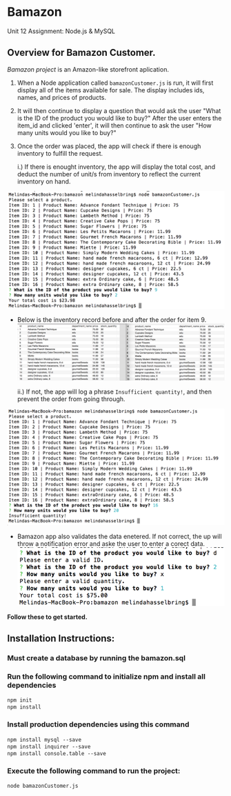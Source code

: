 # Bamazon
Unit 12 Assignment: Node.js & MySQL


## Overview for Bamazon Customer.

*Bamazon project* is an Amazon-like storefront aplication. 


1. When a Node application called `bamazonCustomer.js` is run, it will first display all of the items available for sale. The display includes ids, names, and prices of products.  


1. It will then continue to display a question that would ask the user "What is the ID of the product you would like to buy?"  After the user enters the item_id and clicked 'enter', it will then continue to ask the user "How many units would you like to buy?" 

1. Once the order was placed, the app will check if there is enough inventory to fulfill the request.
    
    i.) If there is enought inventory, the app will display the total cost, 
    and deduct the number of unit/s from inventory to reflect the current inventory on hand.

![Order successful](./images/orderSuccess.png)


* Below is the inventory record before and after the order for item 9.
![Inventory for item 9 was depleted by 2.](./images/inventory.png)

    ii.) If not, the app will log a phrase  `Insufficient quantity!`, and then prevent the order from going through.     

![Order failed - Insufficient Inventory](./images/orderFailed.png)

* Bamazon app also validates the data enetered.  If not correct, the up will throw a notification error and aske the user to enter a corect data.
![Order failed - Insufficient Inventory](./images/isValidData.png)


**Follow these to get started.**

## Installation Instructions:

### Must create a database by running the bamazon.sql

### Run the following command to initialize npm and install all dependencies
    npm init
    npm install

### Install production dependencies using this command
    npm install mysql --save
    npm install inquirer --save
    npm install console.table --save


### Execute the following command to run the project:
    node bamazonCustomer.js






